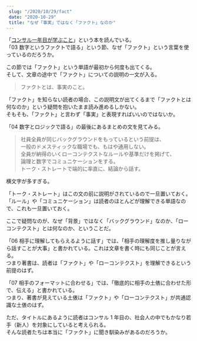 ```yaml
---
 slug: "/2020/10/29/fact"
 date: "2020-10-29"
 title: "なぜ「事実」ではなく「ファクト」なのか"
---
```


「[コンサル一年目が学ぶこと](https://www.amazon.co.jp/dp/4799315323)」という本を読んでいる。  
「03 数字というファクトで語る」という節、なぜ「ファクト」という言葉を使っているのだろうか。

この節では「ファクト」という単語が最初から何度も出てくる。  
そして、文章の途中で「ファクト」についての説明の一文が入る。

> ファクトとは、事実のこと。

「ファクト」を知らない読者の場合、この説明文が出てくるまで「ファクトとは何なのか」という疑問を抱いたまま読み進めるしかない。  
そもそも、「ファクト」と言わず「事実」と表現すればいいのではないか。

「04 数字とロジックで語る」の最後にあるまとめの文を見てみる。

> 社員全員が同じバックグラウンドをもっているという前提は、  
> 一般のドメスティックな職場でも、もはや通用しない。  
> 全員が納得のいくローコンテクストなルールや基準だけを掲げて、  
> 論理と数字でコミュニケーションをする。  
> トーク・ストレートで端的に率直に、結論から話す。

横文字が多すぎる。

「トーク・ストレート」はこの文の前に説明がされているので一旦置いておく。  
「ルール」や「コミュニケーション」は読者のほとんどが理解できる単語なので、これも一旦置いておく。

ここで疑問なのが、なぜ「背景」ではなく「バックグラウンド」なのか、「ローコンテクスト」とは何なのか、ということだ。

「06 相手に理解してもらえるように話す」では、「相手の理解度を推し量りながら話すことが大事」と書かれている。これは文章を書く時にも同じことが言える。  
つまり著書は、読者は「ファクト」や「ローコンテクスト」を理解できるという前提のはず。

「07 相手のフォーマットに合わせる」では、「徹底的に相手の土俵に合わせた形で、伝える」と書かれている。  
つまり、著書が見えている土俵は「ファクト」や「ローコンテクスト」が共通認識な土俵のはず。

ただ、タイトルにあるように読者はコンサル 1 年目の、社会人の中でもかなり若手（新人）を対象にしていると考えられる。  
そんな読者たちは本当に「ファクト」に聞き馴染みがあるのだろうか。
